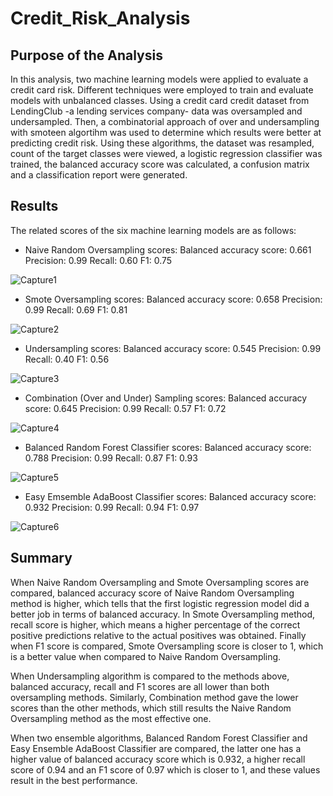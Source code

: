 # Credit_Risk_Analysis

## Purpose of the Analysis

In this analysis, two machine learning models were applied to evaluate a credit card risk. Different techniques were 
employed to train and evaluate models with unbalanced classes. Using a credit card credit dataset from LendingClub
-a lending services company- data was oversampled and undersampled. Then, a combinatorial approach of over and undersampling
with smoteen algortihm was used to determine which results were better at predicting credit risk. Using these algorithms, the dataset
was resampled, count of the target classes were viewed, a logistic regression classifier was trained, the balanced accuracy score
was calculated, a confusion matrix and a classification report were generated. 

## Results

The related scores of the six machine learning models are as follows:

- Naive Random Oversampling scores:
Balanced accuracy score: 0.661 
Precision: 0.99 
Recall: 0.60
F1: 0.75

![Capture1](https://user-images.githubusercontent.com/104400293/209586517-cead0a7e-2a83-460e-8984-8e85ca83a198.PNG)

- Smote Oversampling scores:
Balanced accuracy score: 0.658
Precision: 0.99 
Recall: 0.69
F1: 0.81

![Capture2](https://user-images.githubusercontent.com/104400293/209586521-433df4e7-c771-4947-b874-693ab2e826b0.PNG)

- Undersampling scores:
Balanced accuracy score: 0.545
Precision: 0.99 
Recall: 0.40
F1: 0.56

![Capture3](https://user-images.githubusercontent.com/104400293/209586528-607abfee-7d98-4305-b5ae-1da47e7b2443.PNG)

- Combination (Over and Under) Sampling scores:
Balanced accuracy score: 0.645
Precision: 0.99 
Recall: 0.57
F1: 0.72

![Capture4](https://user-images.githubusercontent.com/104400293/209586535-bb1696ee-43dd-458a-8a4b-8528246e9792.PNG)

- Balanced Random Forest Classifier scores:
Balanced accuracy score: 0.788
Precision: 0.99 
Recall: 0.87
F1: 0.93

![Capture5](https://user-images.githubusercontent.com/104400293/209586540-6422cdfa-1c66-4715-8d63-581be5917ea9.PNG)

- Easy Emsemble AdaBoost Classifier scores:
Balanced accuracy score: 0.932
Precision: 0.99 
Recall: 0.94
F1: 0.97

![Capture6](https://user-images.githubusercontent.com/104400293/209586545-7f0fccd5-4ed8-4520-b03a-99648a386bea.PNG)

## Summary

When Naive Random Oversampling and Smote Oversampling scores are compared, balanced accuracy score of Naive Random Oversampling method is higher, which tells that
the first logistic regression model did a better job in terms of balanced accuracy. In Smote Oversampling method, recall score is higher, which means a higher percentage 
of the correct positive predictions relative to the actual positives was obtained. Finally when F1 score is compared, Smote Oversampling score is closer to 1, which is a 
better value when compared to Naive Random Oversampling.

When Undersampling algorithm is compared to the methods above, balanced accuracy, recall and F1 scores are all lower than both oversampling methods. Similarly, Combination method
gave the lower scores than the other methods, which still results the Naive Random Oversampling method as the most effective one.

When two ensemble algorithms, Balanced Random Forest Classifier and Easy Ensemble AdaBoost Classifier are compared, the latter one has a higher value of balanced accuracy score
which is 0.932, a higher recall score of 0.94 and an F1 score of 0.97 which is closer to 1, and these values result in the best performance. 






